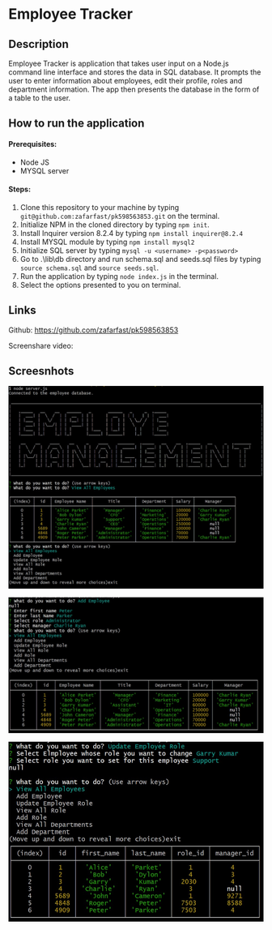 # Employee Tracker

## Description
Employee Tracker is application that takes user input on a Node.js command line interface and stores the data in SQL database. It prompts the user to enter information about employees, edit their profile, roles and department information. The app then presents the database in the form of a table to the user.

## How to run the application

#### Prerequisites:
- Node JS
- MYSQL server

#### Steps:

1) Clone this repository to your machine by typing `git@github.com:zafarfast/pk598563853.git` on the terminal.
2) Initialize NPM in the cloned directory by typing `npm init`. 
3) Install Inquirer version 8.2.4 by typing `npm install inquirer@8.2.4`
4) Install MYSQL module by typing `npm install mysql2`
5) Initialize SQL server by typing `mysql -u <username> -p<password>`
6) Go to .\lib\db directory and run schema.sql and seeds.sql files by typing `source schema.sql` and `source seeds.sql`.
7) Run the application by typing `node index.js` in the terminal.
8) Select the options presented to you on terminal.

## Links
Github:
https://github.com/zafarfast/pk598563853

Screenshare video:

## Screesnhots

![Node](/lib/assets/images/screenshot_appStart.jpg)

![Node](/lib/assets/images/screenshot_addEmployee.jpg)

![Node](/lib/assets/images/screenshot_updateEmployeeRole.jpg)

